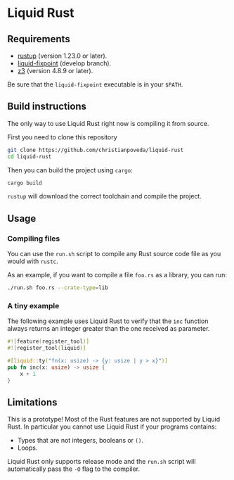 # Liquid Rust

## Requirements

- [rustup](https://rustup.rs/) (version 1.23.0 or later).
- [liquid-fixpoint](https://github.com/ucsd-progsys/liquid-fixpoint) (develop branch).
- [z3](https://github.com/Z3Prover/z3) (version 4.8.9 or later).

Be sure that the `liquid-fixpoint` executable is in your `$PATH`.

## Build instructions

The only way to use Liquid Rust right now is compiling it from source.

First you need to clone this repository
```bash
git clone https://github.com/christianpoveda/liquid-rust
cd liquid-rust
```
Then you can build the project using `cargo`:

```bash
cargo build
```

`rustup` will download the correct toolchain and compile the project.

## Usage

### Compiling files

You can use the `run.sh` script to compile any Rust source code file as you
would with `rustc`.

As an example, if you want to compile a file `foo.rs` as a library, you can
run:

```bash
./run.sh foo.rs --crate-type=lib
```

### A tiny example

The following example uses Liquid Rust to verify that the `inc` function always
returns an integer greater than the one received as parameter.

```rust
#![feature(register_tool)]
#![register_tool(liquid)]

#[liquid::ty("fn(x: usize) -> {y: usize | y > x}")]
pub fn inc(x: usize) -> usize {
    x + 1
}
```

## Limitations

This is a prototype! Most of the Rust features are not supported by Liquid
Rust. In particular you cannot use Liquid Rust if your programs contains:

- Types that are not integers, booleans or `()`.
- Loops.

Liquid Rust only supports release mode and the `run.sh` script will
automatically pass the `-O` flag to the compiler.
